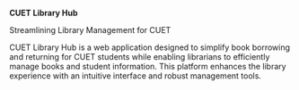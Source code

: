 **CUET Library Hub**

Streamlining Library Management for CUET

CUET Library Hub is a web application designed to simplify book borrowing and returning for CUET students while enabling librarians to efficiently manage books and student information. This platform enhances the library experience with an intuitive interface and robust management tools.
